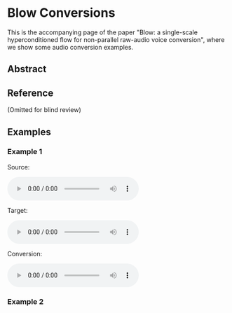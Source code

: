 # Blow Conversions

This is the accompanying page of the paper "Blow: a single-scale hyperconditioned flow for non-parallel raw-audio voice conversion", where we show some audio conversion examples.

## Abstract

## Reference

(Omitted for blind review)

## Examples

### Example 1

Source:
<html>
  <audio controls><source src="p297_06758.wav"></audio>
</html>

Target:
<html>
  <audio controls><source src="p283_02612.wav"></audio>
</html>

Conversion:
<html>
  <audio controls><source src="p297_06758_to_p283.wav"></audio>
</html>

### Example 2

